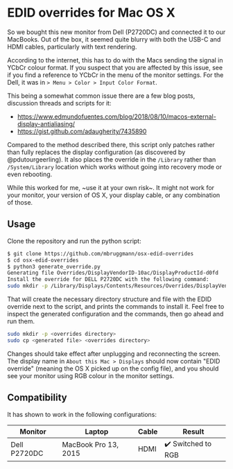 # EDID overrides for Mac OS X

So we bought this new monitor from Dell (P2720DC) and connected it to our
MacBooks. Out of the box, it seemed quite blurry with both the USB-C and HDMI
cables, particularly with text rendering.

According to the internet, this has to do with the Macs sending the signal in
YCbCr colour format. If you suspect that you are affected by this issue, see if
you find a reference to YCbCr in the menu of the monitor settings. For the Dell,
it was in `> Menu > Color > Input Color Format`.

This being a somewhat common issue there are a few blog posts, discussion
threads and scripts for it:

* https://www.edmundofuentes.com/blog/2018/08/10/macos-external-display-antialiasing/
* https://gist.github.com/adaugherity/7435890

Compared to the method described there, this script only patches rather than
fully replaces the display configuration (as discovered by @pdutourgeerling).
It also places the override in the `/Library` rather than `/System/Library`
location which works without going into recovery mode or even rebooting.

While this worked for me, ~use it at your own risk~. It might not work for your
monitor, your version of OS X, your display cable, or any combination of those.

## Usage

Clone the repository and run the python script:
```bash
$ git clone https://github.com/mbruggmann/osx-edid-overrides
$ cd osx-edid-overrides
$ python3 generate_override.py
Generating file Overrides/DisplayVendorID-10ac/DisplayProductId-d0fd
Install the override for DELL P2720DC with the following command:
sudo mkdir -p /Library/Displays/Contents/Resources/Overrides/DisplayVendorID-10ac && sudo cp /Users/username/github/osx-edid-overrides/Overrides/DisplayVendorID-10ac/DisplayProductId-d0fd /Library/Displays/Contents/Resources/Overrides/DisplayVendorID-10ac/DisplayProductId-d0fd
```

That will create the necessary directory structure and file with the EDID
override next to the script, and prints the commands to install it. Feel free to
inspect the generated configuration and the commands, then go ahead and run them.
```bash
sudo mkdir -p <overrides directory>
sudo cp <generated file> <overrides directory>
```

Changes should take effect after unplugging and reconnecting the screen. The
display name in `About this Mac > Displays` should now contain "EDID override"
(meaning the OS X picked up on the config file), and you should see your monitor
using RGB colour in the monitor settings.

## Compatibility

It has shown to work in the following configurations:

| Monitor         | Laptop               | Cable   | Result                             |
| --------------- | -------------------- | ------- | ---------------------------------- |
| Dell P2720DC    | MacBook Pro 13, 2015 | HDMI    | :heavy_check_mark: Switched to RGB |
